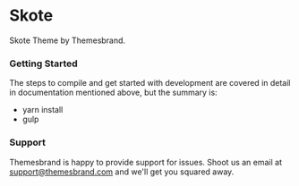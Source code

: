 # Skote #

Skote Theme by Themesbrand.

### Getting Started ###

The steps to compile and get started with development are covered in detail in documentation mentioned above, but the summary is:

- yarn install
- gulp

### Support ###

Themesbrand is happy to provide support for issues. Shoot us an email at support@themesbrand.com and we'll get you squared away.